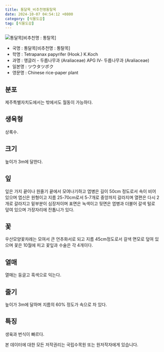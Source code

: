 ```yaml
---
title: 통달목_비추천명통탈목
date: 2024-10-07 04:54:12 +0800
category: [식물도감]
tag: [식물도감]
---
```




![통달목[비추천명 : 통탈목]](/fileUpload/plants/basic/Araliaceae/Tetrapanax/7287/7287_2_th2.JPG)
- 국명 : 통달목[비추천명 : 통탈목]
- 학명 : Tetrapanax papyrifer (Hook.) K.Koch
- 과명 : 앵글러 - 두릅나무과 (Araliaceae) APG Ⅳ- 두릅나무과 (Araliaceae)
- 일본명 : ツウタツボク
- 영문명 : Chinese rice-paper plant


## 분포
제주특별자치도에서는 밖에서도 월동이 가능하다.
## 생육형
상록수.
## 크기
높이가 3m에 달한다.
## 잎
잎은 가지 끝이나 원줄기 끝에서 모여나기하고 엽병은 길이 50cm 정도로서 속이 비어 있으며 엽신은 원형이고 지름 25-70cm로서 5-7개로 중앙까지 갈라지며 열편은 다시 2개로 갈라지고 밑부분이 심장저이며 표면은 녹색이고 뒷면은 엽병과 더불어 갈색 털로 덮여 있으며 가장자리에 잔톱니가 있다.
## 꽃
우산모양꽃차례는 모여서 큰 언추화서로 되고 지름 45cm정도로서 갈색 면모로 덮여 있으며 꽃은 10월에 피고 꽃잎과 수술은 각 4개이다.
## 열매
열매는 둥글고 흑색으로 익는다.
## 줄기
높이가 3m에 달하며 지름의 60% 정도가 속으로 차 있다.
## 특징
생육과 번식이 빠르다.






본 데이터에 대한 모든 저작권리는 국립수목원 또는 원저작자에게 있습니다.
